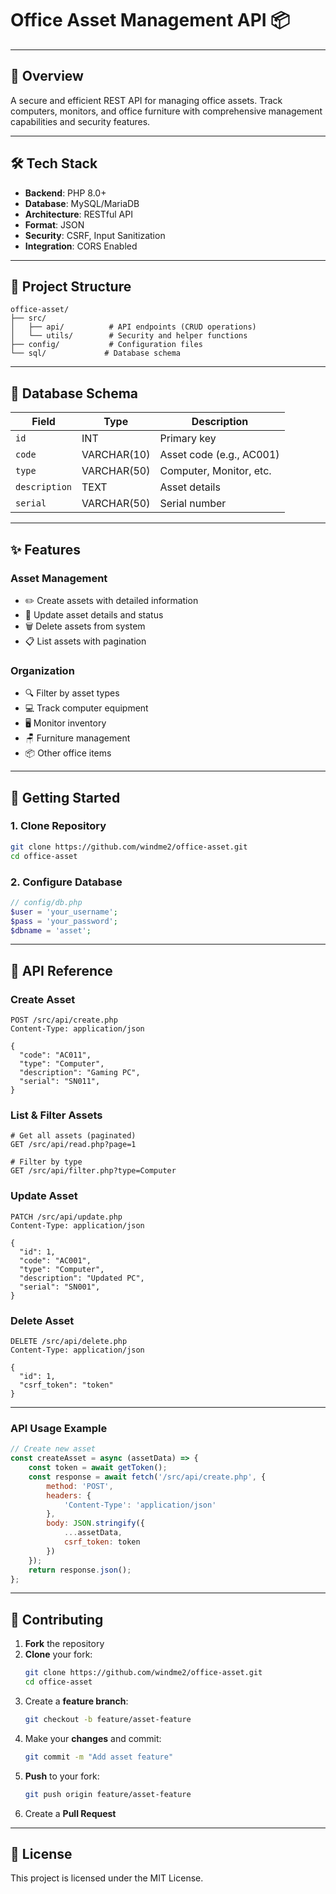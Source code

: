 # Office Asset Management API 📦

---

## 📖 Overview

A secure and efficient REST API for managing office assets. Track computers, monitors, and office furniture with comprehensive management capabilities and security features.

---

## 🛠️ Tech Stack

* **Backend**: PHP 8.0+
* **Database**: MySQL/MariaDB
* **Architecture**: RESTful API
* **Format**: JSON
* **Security**: CSRF, Input Sanitization
* **Integration**: CORS Enabled

---

## 📁 Project Structure

```
office-asset/
├── src/
│   ├── api/          # API endpoints (CRUD operations)
│   └── utils/        # Security and helper functions
├── config/           # Configuration files
└── sql/             # Database schema
```

---

## 💾 Database Schema

| Field | Type | Description |
|-------|------|-------------|
| `id` | INT | Primary key |
| `code` | VARCHAR(10) | Asset code (e.g., AC001) |
| `type` | VARCHAR(50) | Computer, Monitor, etc. |
| `description` | TEXT | Asset details |
| `serial` | VARCHAR(50) | Serial number |

---

## ✨ Features
### Asset Management
* ✏️ Create assets with detailed information
* 🔄 Update asset details and status
* 🗑️ Delete assets from system
* 📋 List assets with pagination

### Organization
* 🔍 Filter by asset types
* 💻 Track computer equipment
* 🖥️ Monitor inventory
* 🪑 Furniture management
* 📦 Other office items

---

## 🚀 Getting Started

### 1. Clone Repository
```bash
git clone https://github.com/windme2/office-asset.git
cd office-asset
```

### 2. Configure Database
```php
// config/db.php
$user = 'your_username';
$pass = 'your_password';
$dbname = 'asset';

```

---

## 📡 API Reference

### Create Asset
```http
POST /src/api/create.php
Content-Type: application/json

{
  "code": "AC011",
  "type": "Computer",
  "description": "Gaming PC",
  "serial": "SN011",
}
```

### List & Filter Assets
```http
# Get all assets (paginated)
GET /src/api/read.php?page=1

# Filter by type
GET /src/api/filter.php?type=Computer
```

### Update Asset
```http
PATCH /src/api/update.php
Content-Type: application/json

{
  "id": 1,
  "code": "AC001",
  "type": "Computer",
  "description": "Updated PC",
  "serial": "SN001",
}
```

### Delete Asset
```http
DELETE /src/api/delete.php
Content-Type: application/json

{
  "id": 1,
  "csrf_token": "token"
}

```

---

### API Usage Example
```javascript
// Create new asset
const createAsset = async (assetData) => {
    const token = await getToken();
    const response = await fetch('/src/api/create.php', {
        method: 'POST',
        headers: { 
            'Content-Type': 'application/json'
        },
        body: JSON.stringify({
            ...assetData,
            csrf_token: token
        })
    });
    return response.json();
};
```

---

## 🤝 Contributing

1. **Fork** the repository
2. **Clone** your fork:
   ```bash
   git clone https://github.com/windme2/office-asset.git
   cd office-asset
   ```
3. Create a **feature branch**:
   ```bash
   git checkout -b feature/asset-feature
   ```
4. Make your **changes** and commit:
   ```bash
   git commit -m "Add asset feature"
   ```
5. **Push** to your fork:
   ```bash
   git push origin feature/asset-feature
   ```
6. Create a **Pull Request**

---

## 📝 License

This project is licensed under the MIT License.



